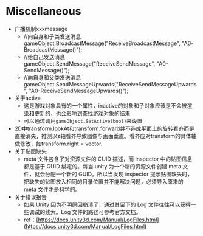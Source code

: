 # Miscellaneous

* 广播机制xxxmessage
  * //向自身和子类发送消息 gameObject.BroadcastMessage\("ReceiveBroadcastMessage", "A0-BroadcastMessage\(\)"\);
  * //给自己发送消息 gameObject.SendMessage\("ReceiveSendMessage", "A0-SendMessage\(\)"\);
  * //向自身和父类发送消息 gameObject.SendMessageUpwards\("ReceiveSendMessageUpwards", "A0-ReceiveSendMessageUpwards\(\)"\);
* 关于active
  * 这是游戏对象具有的一个属性，inactive的对象和子对象应该是不会被渲染和更新的，也会影响到查找游戏对象的结果
  * 可以通过调用`gameObject.SetActive(bool)`来设置
* 2D中transform.lookAt和transform.forward并不造成平面上的旋转看齐而是直接消失，推测以z轴看齐导致图像与画面垂直。看齐应对transform的具体轴做修改，如transform.right = vector.
* 关于贴图缺失
  * meta 文件包含了对资源文件的 GUID 描述，而 inspector 中的贴图信息都是基于 GUID 绑定的。每当 unity 为一个新的资源文件创建 meta 文件，就会分配一个新的 GUID。所以当发现 inspector 提示贴图缺失时，把缺失的贴图放入相同的目录位置并不能解决问题，必须导入原来的 meta 文件才是科学的。
* 关于错误报告
  * 如果 Unity 因为不明原因崩溃了，通过其留下的 Log 文件往往可以获得一些调试的线索。Log 文件的路径可参考官方文档。
  * ref：[https://docs.unity3d.com/Manual/LogFiles.html](https://docs.unity3d.com/Manual/LogFiles.html)

